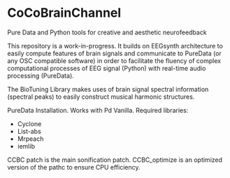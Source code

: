 # CoCoBrainChannel
Pure Data and Python tools for creative and aesthetic neurofeedback

This repository is a work-in-progress.
It builds on EEGsynth architecture to easily compute features of brain signals and communicate to PureData (or any OSC compatible software) 
in order to facilitate the fluency of complex computational processes of EEG signal (Python) with real-time audio processing (PureData).

The BioTuning Library makes uses of brain signal spectral information (spectral peaks) to easily construct musical harmonic structures.  

PureData Installation.
Works with Pd Vanilla.
Required libraries:
- Cyclone
- List-abs
- Mrpeach
- iemlib

CCBC patch is the main sonification patch.
CCBC_optimize is an optimized version of the pathc to ensure CPU efficiency.
